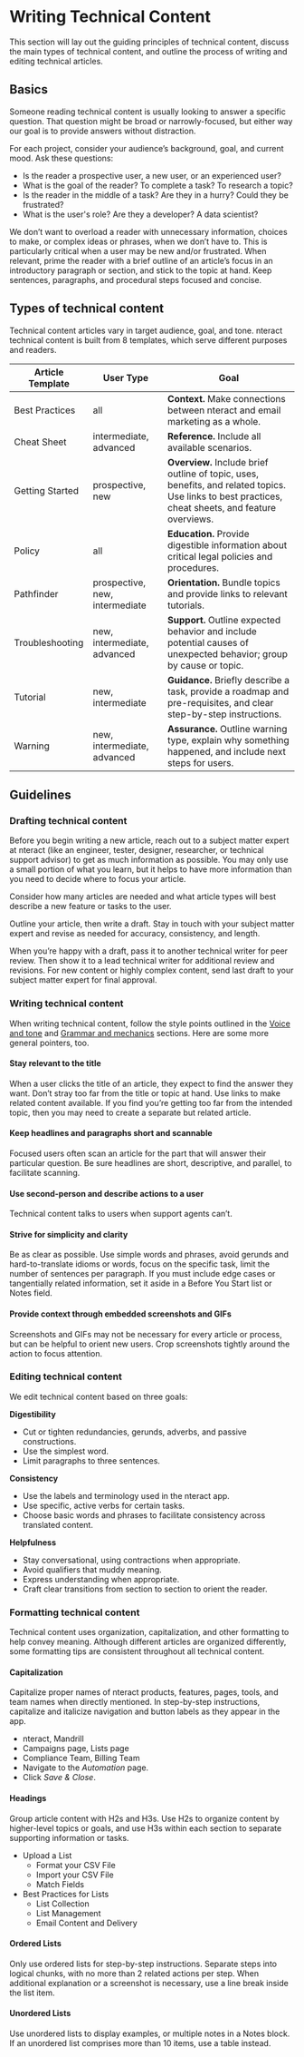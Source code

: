 # Writing Technical Content

This section will lay out the guiding principles of technical content, discuss the main types of technical content, and outline the process of writing and editing technical articles.

## Basics

Someone reading technical content is usually looking to answer a specific question. That question might be broad or narrowly-focused, but either way our goal is to provide answers without distraction.

For each project, consider your audience’s background, goal, and current mood. Ask these questions:

- Is the reader a prospective user, a new user, or an experienced user?
- What is the goal of the reader? To complete a task? To research a topic?
- Is the reader in the middle of a task? Are they in a hurry? Could they be frustrated?
- What is the user's role? Are they a developer? A data scientist?

We don’t want to overload a reader with unnecessary information, choices to make, or complex ideas or phrases, when we don’t have to. This is particularly critical when a user may be new and/or frustrated. When relevant, prime the reader with a brief outline of an article’s focus in an introductory paragraph or section, and stick to the topic at hand. Keep sentences, paragraphs, and procedural steps focused and concise.

## Types of technical content

Technical content articles vary in target audience, goal, and tone. nteract technical content is built from 8 templates, which serve different purposes and readers.

| **Article Template** | **User Type**                  | **Goal**                                                                        |
| -------------------- | ----------------------         | ------------------------------------------------------------------------------- |
| Best Practices       | all                            | **Context.** Make connections between nteract and email marketing as a whole. |
| Cheat Sheet          | intermediate, advanced         | **Reference.** Include all available scenarios.                                 |
| Getting Started      | prospective, new               | **Overview.** Include brief outline of topic, uses, benefits, and related topics. Use links to best practices, cheat sheets, and feature overviews. |
| Policy               | all                            | **Education.** Provide digestible information about critical legal policies and procedures. |
| Pathfinder           | prospective, new, intermediate | **Orientation.** Bundle topics and provide links to relevant tutorials.         |
| Troubleshooting      | new, intermediate, advanced    | **Support.** Outline expected behavior and include potential causes of unexpected behavior; group by cause or topic. |
| Tutorial             | new, intermediate              | **Guidance.** Briefly describe a task, provide a roadmap and pre-requisites, and clear step-by-step instructions. |
| Warning              | new, intermediate, advanced    | **Assurance.** Outline warning type, explain why something happened, and include next steps for users. |

## Guidelines

### Drafting technical content

Before you begin writing a new article, reach out to a subject matter expert at nteract (like an engineer, tester, designer, researcher, or technical support advisor) to get as much information as possible. You may only use a small portion of what you learn, but it helps to have more information than you need to decide where to focus your article.

Consider how many articles are needed and what article types will best describe a new feature or tasks to the user.

Outline your article, then write a draft. Stay in touch with your subject matter expert and revise as needed for accuracy, consistency, and length.

When you’re happy with a draft, pass it to another technical writer for peer review. Then show it to a lead technical writer for additional review and revisions. For new content or highly complex content, send last draft to your subject matter expert for final approval.

### Writing technical content

When writing technical content, follow the style points outlined in the [Voice and tone](/02-voice-and-tone.html.md) and [Grammar and mechanics](/04-grammar-and-mechanics.html.md) sections. Here are some more general pointers, too.

#### Stay relevant to the title

When a user clicks the title of an article, they expect to find the answer they want. Don’t stray too far from the title or topic at hand. Use links to make related content available. If you find you’re getting too far from the intended topic, then you may need to create a separate but related article.

#### Keep headlines and paragraphs short and scannable

Focused users often scan an article for the part that will answer their particular question. Be sure headlines are short, descriptive, and parallel, to facilitate scanning.

#### Use second-person and describe actions to a user

Technical content talks to users when support agents can’t.

#### Strive for simplicity and clarity

Be as clear as possible. Use simple words and phrases, avoid gerunds and hard-to-translate idioms or words, focus on the specific task, limit the number of sentences per paragraph. If you must include edge cases or tangentially related information, set it aside in a Before You Start list or Notes field.

#### Provide context through embedded screenshots and GIFs

Screenshots and GIFs may not be necessary for every article or process, but can be helpful to orient new users. Crop screenshots tightly around the action to focus attention.

### Editing technical content

We edit technical content based on three goals:

**Digestibility**

- Cut or tighten redundancies, gerunds, adverbs, and passive constructions.
- Use the simplest word.
- Limit paragraphs to three sentences.

**Consistency**

- Use the labels and terminology used in the nteract app.
- Use specific, active verbs for certain tasks.
- Choose basic words and phrases to facilitate consistency across translated content.

**Helpfulness**

- Stay conversational, using contractions when appropriate.
- Avoid qualifiers that muddy meaning.
- Express understanding when appropriate.
- Craft clear transitions from section to section to orient the reader.

### Formatting technical content

Technical content uses organization, capitalization, and other formatting to help convey meaning. Although different articles are organized differently, some formatting tips are consistent throughout all technical content.

#### Capitalization

Capitalize proper names of nteract products, features, pages, tools, and team names when directly mentioned. In step-by-step instructions, capitalize and italicize navigation and button labels as they appear in the app.

- nteract, Mandrill
- Campaigns page, Lists page
- Compliance Team, Billing Team
- Navigate to the *Automation* page.
- Click *Save & Close*.

#### Headings

Group article content with H2s and H3s. Use H2s to organize content by higher-level topics or goals, and use H3s within each section to separate supporting information or tasks.

- Upload a List
  - Format your CSV File
  - Import your CSV File
  - Match Fields
- Best Practices for Lists
  - List Collection
  - List Management
  - Email Content and Delivery

#### Ordered Lists

Only use ordered lists for step-by-step instructions. Separate steps into logical chunks, with no more than 2 related actions per step. When additional explanation or a screenshot is necessary, use a line break inside the list item.

#### Unordered Lists

Use unordered lists to display examples, or multiple notes in a Notes block. If an unordered list comprises more than 10 items, use a table instead.
